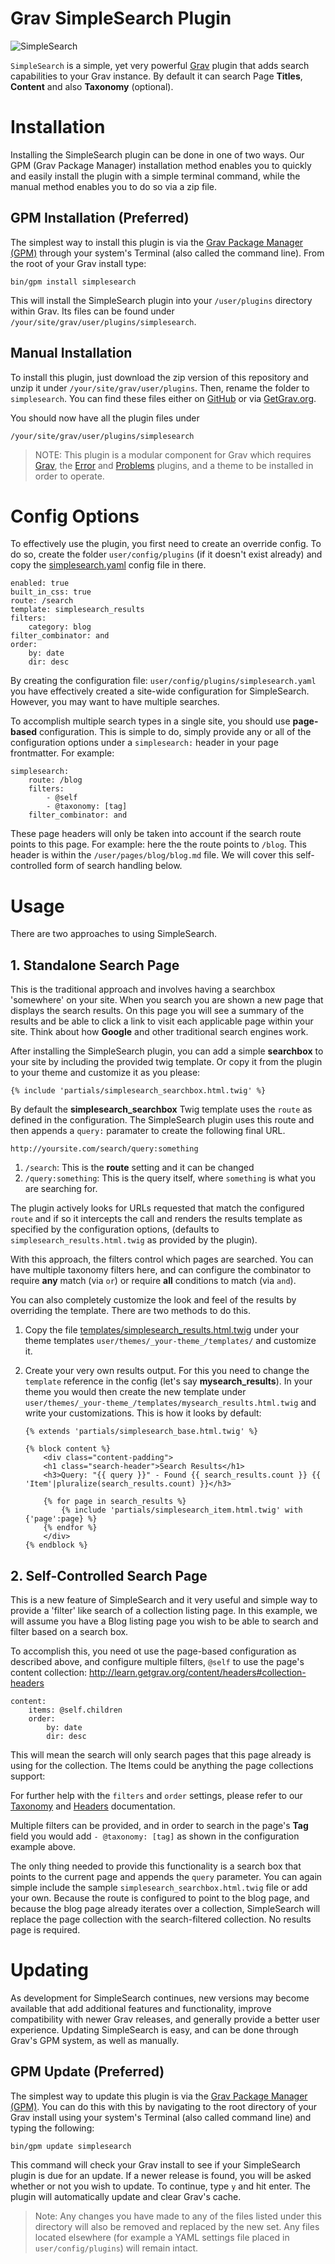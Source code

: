 # Grav SimpleSearch Plugin

![SimpleSearch](assets/readme_1.png)

`SimpleSearch` is a simple, yet very powerful [Grav][grav] plugin that adds search capabilities to your Grav instance. By default it can search Page **Titles**, **Content** and also **Taxonomy** (optional).

# Installation

Installing the SimpleSearch plugin can be done in one of two ways. Our GPM (Grav Package Manager) installation method enables you to quickly and easily install the plugin with a simple terminal command, while the manual method enables you to do so via a zip file.

## GPM Installation (Preferred)

The simplest way to install this plugin is via the [Grav Package Manager (GPM)](http://learn.getgrav.org/advanced/grav-gpm) through your system's Terminal (also called the command line).  From the root of your Grav install type:

    bin/gpm install simplesearch

This will install the SimpleSearch plugin into your `/user/plugins` directory within Grav. Its files can be found under `/your/site/grav/user/plugins/simplesearch`.

## Manual Installation

To install this plugin, just download the zip version of this repository and unzip it under `/your/site/grav/user/plugins`. Then, rename the folder to `simplesearch`. You can find these files either on [GitHub](https://github.com/getgrav/grav-plugin-simplesearch) or via [GetGrav.org](http://getgrav.org/downloads/plugins#extras).

You should now have all the plugin files under

    /your/site/grav/user/plugins/simplesearch

> NOTE: This plugin is a modular component for Grav which requires [Grav](http://github.com/getgrav/grav), the [Error](https://github.com/getgrav/grav-plugin-error) and [Problems](https://github.com/getgrav/grav-plugin-problems) plugins, and a theme to be installed in order to operate.

# Config Options

To effectively use the plugin, you first need to create an override config. To do so, create the folder `user/config/plugins` (if it doesn't exist already) and copy the [simplesearch.yaml][simplesearch] config file in there.

```
enabled: true
built_in_css: true
route: /search
template: simplesearch_results
filters:
    category: blog
filter_combinator: and
order:
    by: date
    dir: desc
```

By creating the configuration file: `user/config/plugins/simplesearch.yaml` you have effectively created a site-wide configuration for SimpleSearch.  However, you may want to have multiple searches.  

To accomplish multiple search types in a single site, you should use **page-based** configuration. This is simple to do, simply provide any or all of the configuration options under a `simplesearch:` header in your page frontmatter.  For example:

```
simplesearch:
    route: /blog
    filters:
        - @self
        - @taxonomy: [tag]
    filter_combinator: and
```    
 
 These page headers will only be taken into account if the search route points to this page.  For example: here the the route points to `/blog`. This header is within the `/user/pages/blog/blog.md` file.  We will cover this self-controlled form of search handling below.

# Usage

There are two approaches to using SimpleSearch.  

## 1. Standalone Search Page

This is the traditional approach and involves having a searchbox 'somewhere' on your site. When you search you are shown a new page that displays the search results.  On this page you will see a summary of the results and be able to click a link to visit each applicable page within your site.  Think about how **Google** and other traditional search engines work.

After installing the SimpleSearch plugin, you can add a simple **searchbox** to your site by including the provided twig template.  Or copy it from the plugin to your theme and customize it as you please:

```
{% include 'partials/simplesearch_searchbox.html.twig' %}
```

By default the **simplesearch_searchbox** Twig template uses the `route` as defined in the configuration.  The SimpleSearch plugin uses this route and then appends a `query:` paramater to create the following final URL.

```
http://yoursite.com/search/query:something
```

1. `/search`: This is the **route** setting and it can be changed
2. `/query:something`: This is the query itself, where `something` is what you are searching for.

The plugin actively looks for URLs requested that match the configured `route` and if so it intercepts the call and renders the results template as specified by the configuration options, (defaults to `simplesearch_results.html.twig` as provided by the plugin). 

With this approach, the filters control which pages are searched.  You can have multiple taxonomy filters here, and can configure the combinator to require **any** match (via `or`) or require **all** conditions to match (via `and`).

You can also completely customize the look and feel of the results by overriding the template. There are two methods to do this.

1. Copy the file [templates/simplesearch_results.html.twig][results] under your theme templates `user/themes/_your-theme_/templates/` and customize it.

2. Create your very own results output. For this you need to change the `template` reference in the config (let's say **mysearch_results**). In your theme you would then create the new template under `user/themes/_your-theme_/templates/mysearch_results.html.twig` and write your customizations. This is how it looks by default:

    ```
    {% extends 'partials/simplesearch_base.html.twig' %}

    {% block content %}
        <div class="content-padding">
        <h1 class="search-header">Search Results</h1>
        <h3>Query: "{{ query }}" - Found {{ search_results.count }} {{ 'Item'|pluralize(search_results.count) }}</h3>

        {% for page in search_results %}
            {% include 'partials/simplesearch_item.html.twig' with {'page':page} %}
        {% endfor %}
        </div>
    {% endblock %}
    ```

## 2. Self-Controlled Search Page

This is a new feature of SimpleSearch and it very useful and simple way to provide a 'filter' like search of a collection listing page.  In this example, we will assume you have a Blog listing page you wish to be able to search and filter based on a search box.

To accomplish this, you need ot use the page-based configuration as described above, and configure multiple filters, `@self` to use the page's content collection: http://learn.getgrav.org/content/headers#collection-headers

```
content:
    items: @self.children
    order:
        by: date
        dir: desc
```
        
This will mean the search will only search pages that this page already is using for the collection.  The Items could be anything the page collections support: 

For further help with the `filters` and `order` settings, please refer to our [Taxonomy][taxonomy] and [Headers][headers] documentation.

Multiple filters can be provided, and in order to search in the page's **Tag** field you would add `- @taxonomy: [tag]` as shown in the configuration example above.

The only thing needed to provide this functionality is a search box that points to the current page and appends the `query` parameter.  You can again simple include the sample `simplesearch_searchbox.html.twig` file or add your own. Because the route is configured to point to the blog page, and because the blog page already iterates over a collection, SimpleSearch will replace the page collection with the search-filtered collection.  No results page is required.

# Updating

As development for SimpleSearch continues, new versions may become available that add additional features and functionality, improve compatibility with newer Grav releases, and generally provide a better user experience. Updating SimpleSearch is easy, and can be done through Grav's GPM system, as well as manually.

## GPM Update (Preferred)

The simplest way to update this plugin is via the [Grav Package Manager (GPM)](http://learn.getgrav.org/advanced/grav-gpm). You can do this with this by navigating to the root directory of your Grav install using your system's Terminal (also called command line) and typing the following:

    bin/gpm update simplesearch

This command will check your Grav install to see if your SimpleSearch plugin is due for an update. If a newer release is found, you will be asked whether or not you wish to update. To continue, type `y` and hit enter. The plugin will automatically update and clear Grav's cache.


> Note: Any changes you have made to any of the files listed under this directory will also be removed and replaced by the new set. Any files located elsewhere (for example a YAML settings file placed in `user/config/plugins`) will remain intact.

[taxonomy]: http://learn.getgrav.org/content/taxonomy
[headers]: http://learn.getgrav.org/content/headers
[grav]: http://github.com/getgrav/grav
[simplesearch]: simplesearch.yaml
[results]: templates/simplesearch_results.html.twig
